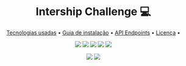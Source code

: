 <h1 align="center" style="font-weight: bold;">Intership Challenge 💻</h1>
<p align="center">
 <a href="#tech">Tecnologias usadas</a> • 
 <a href="#instalation-guide">Guia de instalação</a> • 
 <a href="#api-endpoints">API Endpoints</a> •
 <a href="#licenca">Licença</a> • 
</p>
<p align="center">
  <img src="https://img.shields.io/badge/Sass-CC6699?style=flat-square&logo=Sass&logoColor=white"></img>
  <img src="https://img.shields.io/badge/axios.js-854195?style=for-the-badge&logo=axios&logoColor=5A29E4"></img>
  <img src="https://img.shields.io/badge/-ReactJs-61DAFB?logo=react&logoColor=white&style=for-the-badge">
  <img src="https://img.shields.io/badge/ReactHookForm-000000?style=for-the-badge&logo=reacthookform&logoColor=white"></img>
  <img src="https://img.shields.io/badge/-Zod-3E67B1?style=flat&logo=zod&logoColor=white"></img>
</p>
<p align="center">
  <img src="https://img.shields.io/badge/Django-092E20?style=for-the-badge&logo=django&logoColor=green"></img>
  <img src="https://img.shields.io/badge/DJANGO-REST-ff1709?style=for-the-badge&logo=django&logoColor=white&color=ff1709&labelColor=gray"></img>
</p>
